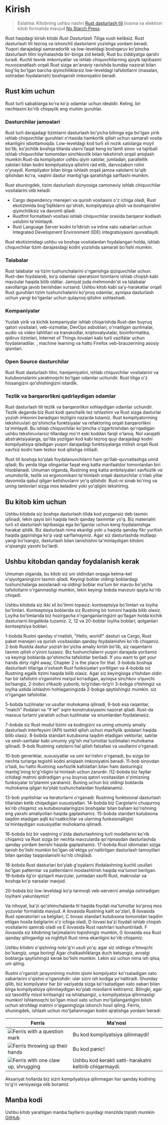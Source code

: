 # Kirish

> Eslatma: Kitobning ushbu nashri [ Rust dasturlash 
> tili][nsprust] bosma va elektron kitob formatida mavjud [No Starch
> Press][nsp].

[nsprust]: https://nostarch.com/rust
[nsp]: https://nostarch.com/

Rust haqidagi kirish kitobi *Rust Dasturlash Tili*ga xush kelibsiz. 
Rust dasturlash tili tezroq va ishonchli dasturlarni yozishga yordam beradi.
Yuqori darajadagi samaradorlik va low-leveldagi boshqaruv ko'pincha dasturlash tilini loyihalashda bir-biriga zid keladi; Rust bu ziddiyatga qarshi turadi. Kuchli texnik imkoniyatlar va ishlab chiquvchilarning ajoyib tajribasini muvozanatlash orqali Rust sizga an'anaviy ravishda bunday nazorat bilan bog'liq bo'lgan barcha qiyinchiliklarsiz low-leveldagi tafsilotlarni (masalan, xotiradan foydalanish) boshqarish imkoniyatini beradi.

## Rust kim uchun

Rust turli sabablarga ko'ra ko'p odamlar uchun idealdir. Keling, bir nechtasini ko'rib chiqaylik
eng muhim guruhlar.

### Dasturchilar jamoalari

Rust turli darajadagi tizimlarni dasturlash bo'yicha bilimga ega bo'lgan yirik ishlab chiquvchilar guruhlari o'rtasida hamkorlik qilish uchun samarali vosita ekanligini isbotlamoqda. Low-leveldagi kod turli xil nozik xatolarga moyil bo'lib, ko'pchilik boshqa tillarda ularni faqat keng ko'lamli sinov va tajribali ishlab chiquvchilar tomonidan sinchkovlik bilan tekshirish orqali aniqlash mumkin.Rust-da kompilyator ushbu qiyin xatolar, jumladan, parallellik xatolari bilan kodni kompilyatsiya qilishni rad etib, darvozabon rolini o'ynaydi. Kompilyator bilan birga ishlash orqali jamoa xatolarni ta'qib qilishdan ko'ra, vaqtini dastur mantig'iga qaratishga sarflashi mumkin.

Rust shuningdek, tizim dasturlash dunyosiga zamonaviy ishlab chiquvchilar vositalarini olib keladi:

* Cargo  dependency menejeri va qurish vositasini o'z ichiga oladi, Rust ekotizimida bog'liqliklarni qo'shish, kompilyatsiya qilish va boshqarishni qiyinchiliksiz va davomli qiladi.
* Rustfmt formatlash vositasi ishlab chiquvchilar orasida barqaror kodlash uslubini ta'minlaydi.
* Rust Language Server kodni toʻldirish va inline xato xabarlari uchun Integrated Development Environment (IDE) integratsiyasini quvvatlaydi.

Rust ekotizimidagi ushbu va boshqa vositalardan foydalangan holda, ishlab chiquvchilar tizim darajasidagi kodni yozishda samarali bo'lishi mumkin.

### Talabalar

Rust talabalar va tizim tushunchalarini o'rganishga qiziquvchilar uchun. Rust-dan foydalanib, ko'p odamlar operatsion tizimlarni ishlab chiqish kabi mavzular haqida bilib oldilar. Jamiyat juda mehmondo'st va talabalar savollariga javob berishdan xursand. Ushbu kitob kabi sa'y-harakatlar orqali Rust guruhlari tizim tushunchalarini ko'proq odamlar, ayniqsa dasturlash uchun yangi bo'lganlar uchun qulayroq qilishni xohlashadi.

### Kompaniyalar

Yuzlab yirik va kichik kompaniyalar ishlab chiqarishda Rust-dan buyruq qatori vositalari, veb-xizmatlar, DevOps asboblari, o'rnatilgan qurilmalar, audio va video tahlillari va transkodlar, kriptovalyutalar, bioinformatika, qidiruv tizimlari, Internet of Things ilovalari kabi turli vazifalar uchun foydalanadilar. , machine learning va hatto Firefox veb-brauzerining asosiy qismlari.

### Open Source dasturchilar

Rust Rust dasturlash tilini, hamjamiyatini, ishlab chiquvchilar vositalarini va kutubxonalarini yaratmoqchi bo'lgan odamlar uchundir. Rust tiliga o'z hissangizni qo'shishingizni istardik.

### Tezlik va barqarorlikni qadrlaydigan odamlar

Rust dasturlash tili tezlik va barqarorlikni xohlaydigan odamlar uchundir. Tezlik deganda biz Rust kodi qanchalik tez ishlashini va Rust sizga dasturlar yozish imkonini beradigan tezligini nazarda tutamiz. Rust kompilyatorining tekshiruvlari qo'shimcha funktsiyalar va refaktoring orqali barqarorlikni ta'minlaydi. Bu ishlab chiquvchilar ko'pincha o'zgartirishdan qo'rqadigan ushbu tekshiruvlarsiz tillardagi mo'rt eski koddan farqli o'laroq. Nol xarajatli abstraktsiyalarga, qo'lda yozilgan kod kabi tezroq quyi darajadagi kodni kompilyatsiya qiladigan yuqori darajadagi funktsiyalarga intilish orqali Rust xavfsiz kodni ham tezkor kod qilishga intiladi.

Rust tili boshqa ko'plab foydalanuvchilarni ham qo'llab-quvvatlashga umid qiladi; Bu yerda tilga olinganlar faqat eng katta manfaatdor tomonlardan biri hisoblanadi. Umuman olganda, Rustning eng katta ambitsiyalari xavfsizlik *va* unumdorlik, tezlik *va* ergonomikani ta'minlash orqali dasturchilar o'nlab yillar davomida qabul qilgan kelishuvlarni yo'q qilishdir. Rust-ni sinab ko'ring va uning tanlovlari sizga mos keladimi yoki yo'qligini tekshiring.

## Bu kitob kim uchun

Ushbu kitobda siz boshqa dasturlash tilida kod yozgansiz deb taxmin qilinadi, lekin qaysi biri haqida hech qanday taxminlar yo'q. Biz materialni turli xil dasturlash tajribasiga ega bo'lganlar uchun keng foydalanishga harakat qildik. Biz dasturlash nima ekanligi yoki u haqida qanday fikr yuritish haqida gapirishga ko'p vaqt sarflamaymiz. Agar siz dasturlashda mutlaqo yangi bo'lsangiz, dasturlash bilan tanishishni ta'minlaydigan kitobni o'qisangiz yaxshi bo'lardi.

## Ushbu kitobdan qanday foydalanish kerak

Umuman olganda, bu kitob siz uni oldindan orqaga ketma-ket o'qiyotganingizni taxmin qiladi. Keyingi boblar oldingi boblardagi tushunchalarga asoslanadi va oldingi boblar ma'lum bir mavzu bo'yicha tafsilotlarni o'rganmasligi mumkin, lekin keyingi bobda mavzuni qayta ko'rib chiqadi.

Ushbu kitobda siz ikki xil bo'limni topasiz: kontseptsiya bo'limlari va loyiha bo'limlari. Kontseptsiya boblarida siz Rustning bir tomoni haqida bilib olasiz. Loyiha bo'limlarida biz hozirgacha o'rganganlaringizni qo'llagan holda kichik dasturlarni birgalikda tuzamiz. 2, 12 va 20-boblar loyiha boblari; qolganlari kontseptsiya boblari.

1-bobda Rustni qanday o'rnatish, "Hello, world!" dasturi va Cargo, Rust paket menejeri va qurish vositasidan qanday foydalanishni ko'rib chiqamiz. 2-bob Rustda dastur yozish bo'yicha amaliy kirish bo'lib, siz raqamlarni taxmin qilish o'yinini tuzasiz. Biz tushunchalarni yuqori darajada yoritamiz va keyingi boblarda qo'shimcha tafsilotlar beriladi. If you want to get your hands dirty
right away, Chapter 2 is the place for that. 3-bobda boshqa dasturlash tillariga oʻxshash Rust funksiyalari yoritilgan va 4-bobda siz Rustning egalik tizimi haqida bilib olasiz. Agar siz keyingisiga o‘tishdan oldin har bir tafsilotni o‘rganishni ma’qul ko‘radigan, ayniqsa sinchkov o‘quvchi bo‘lsangiz, 2-bobni o‘tkazib yuborib, to‘g‘ridan-to‘g‘ri 3-bobga o‘tishingiz va loyiha ustida ishlashni hohlaganingizda 2-bobga qaytishingiz mumkin. siz o'rgangan tafsilotlar.

5-bobda tuzilmalar va usullar muhokama qilinadi, 6-bob esa raqamlar, “match” ifodalari va “if let” oqim konstruksiyasini nazorat qiladi. Rust-da maxsus turlarni yaratish uchun tuzilmalar va enumlardan foydalanasiz.

7-bobda siz Rust modul tizimi va kodingizni va uning umumiy amaliy dasturlash interfeysini (API) tashkil qilish uchun maxfiylik qoidalari haqida bilib olasiz. 8-bobda standart kutubxona taqdim etadigan vektorlar, satrlar va xesh-xaritalar kabi umumiy yig'ish ma'lumotlar tuzilmalari muhokama qilinadi. 9-bob Rustning xatolarni hal qilish falsafasi va usullarini o'rganadi.

10-bob generiklar, xususiyatlar va umr ko'rishni o'rganadi, bu sizga bir nechta turlarga tegishli kodni aniqlash imkoniyatini beradi. 11-bob sinovdan o'tadi, bu hatto Rustning xavfsizlik kafolatlari bilan ham dasturingiz mantig'ining to'g'riligini ta'minlash uchun zarurdir. I12-bobda biz fayllar ichidagi matnni qidiradigan `grep` buyruq qatori vositasidan o'zimizning funksiyalar to'plamini yaratamiz. Buning uchun biz oldingi boblarda muhokama qilgan ko'plab tushunchalardan foydalanamiz.

13-bob yopilishlar va iteratorlarni o'rganadi: Rustning funktsional dasturlash tillaridan kelib chiqadigan xususiyatlari. 14-bobda biz Cargolarni chuqurroq ko'rib chiqamiz va kutubxonalaringizni boshqalar bilan baham ko'rishning eng yaxshi amaliyotlari haqida gaplashamiz.
15-bobda standart kutubxona taqdim etadigan aqlli ko'rsatkichlar va ularning funksionalligini ta'minlaydigan xususiyatlar muhokama qilinadi.

16-bobda biz bir vaqtning o'zida dasturlashning turli modellarini ko'rib chiqamiz va Rust sizga bir nechta mavzularda qo'rqmasdan dasturlashda qanday yordam berishi haqida gaplashamiz.
17-bobda Rust idiomalari sizga tanish bo'lishi mumkin bo'lgan ob'ektga yo'naltirilgan dasturlash tamoyillari bilan qanday taqqoslanishi ko'rib chiqiladi.

18-bobda Rust dasturlari bo'ylab g'oyalarni ifodalashning kuchli usullari bo'lgan patternlar va patternlarni moslashtirish haqida ma'lumot berilgan. 19-bobda ilg'or qiziqarli mavzular, jumladan xavfli Rust, makroslar va boshqa ko'p narsalar mavjud.

20-bobda biz low-leveldagi ko'p tarmoqli veb-serverni amalga oshiradigan loyihani yakunlaymiz!

Va nihoyat, ba'zi qo'shimchalarda til haqida foydali ma'lumotlar ko'proq mos yozuvlar formatida mavjud. A ilovasida Rustning kalit so'zlari, B ilovasida Rust operatorlari va belgilari, C ilovasi standart kutubxona tomonidan taqdim etilgan hosila belgilarini o'z ichiga oladi, D ilovasi ba'zi foydali ishlab chiqish vositalarini qamrab oladi va E ilovasida Rust nashrlari tushuntiriladi. F ilovasida siz kitobning tarjimalarini topishingiz mumkin, G ilovasida esa Rust qanday qilinganligi va  nightlyli Rust nima ekanligini ko'rib chiqamiz.

Ushbu kitobni o'qishning noto'g'ri usuli yo'q: agar siz oldinga o'tmoqchi bo'lsangiz, unga boring! Agar chalkashliklarga duch kelsangiz, avvalgi boblarga qaytishingiz kerak bo'lishi mumkin. Lekin siz uchun nima ish qilsa, uni qiling.

<span id="ferris"></span>

Rustni o'rganish jarayonining muhim qismi kompilyator ko'rsatadigan xato xabarlarini o'qishni o'rganishdir: ular sizni ish kodiga yo'naltiradi.
Shunday qilib, biz kompilyator har bir vaziyatda sizga ko'rsatadigan xato xabari bilan birga kompilyatsiya qilinmaydigan ko'plab misollarni keltiramiz. Bilingki, agar siz tasodifiy misol kiritsangiz va ishlatsangiz, u kompilyatsiya qilinmasligi mumkin! Ishlamoqchi bo'lgan misol xato uchun mo'ljallanganligini bilish uchun atrofdagi matnni o'qiganingizga ishonch hosil qiling. Ferris, shuningdek, ishlash uchun mo'ljallanmagan kodni ajratishga yordam beradi:

| Ferris                                                                                                           | Ma'nosi                                         |
|------------------------------------------------------------------------------------------------------------------|--------------------------------------------------|
| <img src="img/ferris/does_not_compile.svg" class="ferris-explain" alt="Ferris with a question mark"/>            | Bu kod kompilyatsiya qilinmaydi!                      |
| <img src="img/ferris/panics.svg" class="ferris-explain" alt="Ferris throwing up their hands"/>                   | Bu kod panic!                                |
| <img src="img/ferris/not_desired_behavior.svg" class="ferris-explain" alt="Ferris with one claw up, shrugging"/> | Ushbu kod kerakli xatti-harakatni keltirib chiqarmaydi. |

Aksariyat hollarda biz sizni kompilyatsiya qilinmagan har qanday kodning to'g'ri versiyasiga olib boramiz.

## Manba kodi

Ushbu kitob yaratilgan manba fayllarni quyidagi manzilda topish mumkin
[GitHub][book].

[book]: https://github.com/rust-lang/book/tree/main/src
